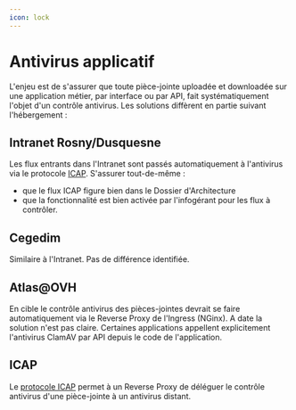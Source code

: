 ```yaml
---
icon: lock
---
```


# Antivirus applicatif

L'enjeu est de s'assurer que toute pièce-jointe uploadée et downloadée sur une application métier, par interface ou par API, fait systématiquement l'objet d'un contrôle antivirus.
Les solutions diffèrent en partie suivant l'hébergement :

## Intranet Rosny/Dusquesne
Les flux entrants dans l'Intranet sont passés automatiquement à l'antivirus via le protocole [ICAP](#icap).
S'assurer tout-de-même :
- que le flux ICAP figure bien dans le Dossier d'Architecture
- que la fonctionnalité est bien activée par l'infogérant pour les flux à contrôler.

## Cegedim
Similaire à l'Intranet. Pas de différence identifiée.

## Atlas@OVH
En cible le contrôle antivirus des pièces-jointes devrait se faire automatiquement via le Reverse Proxy de l'Ingress (NGinx).
A date la solution n'est pas claire. Certaines applications appellent explicitement l'antivirus ClamAV par API depuis le code de l'application.

## ICAP
Le [protocole ICAP](https://fr.wikipedia.org/wiki/ICAP) permet à un Reverse Proxy de déléguer le contrôle antivirus d'une pièce-jointe à un antivirus distant.